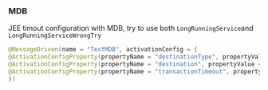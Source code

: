 ### MDB
JEE timout configuration with MDB, try to use both `LongRunningService`and `LongRunningServiceWrongTry`

```java
@MessageDriven(name = "TestMDB", activationConfig = {
@ActivationConfigProperty(propertyName = "destinationType", propertyValue = "javax.jms.Queue"),
@ActivationConfigProperty(propertyName = "destination", propertyValue = "testQueue"),
@ActivationConfigProperty(propertyName = "transactionTimeout", propertyValue="4")
})
```

###